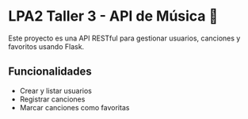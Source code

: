 # LPA2 Taller 3 - API de Música 🎵

Este proyecto es una API RESTful para gestionar usuarios, canciones y favoritos usando Flask.

## Funcionalidades

- Crear y listar usuarios
- Registrar canciones
- Marcar canciones como favoritas
